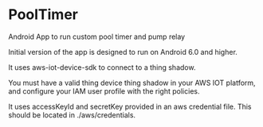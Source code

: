 # PoolTimer


Android App to run custom pool timer and pump relay

Initial version of the app is designed to run on Android 6.0 and higher.

It uses aws-iot-device-sdk to connect to a thing shadow.

You must have a valid thing device thing shadow in your AWS IOT platform, and configure your IAM user profile with the right policies.

It uses accessKeyId and secretKey provided in an aws credential file. This should be located in ./aws/credentials.
